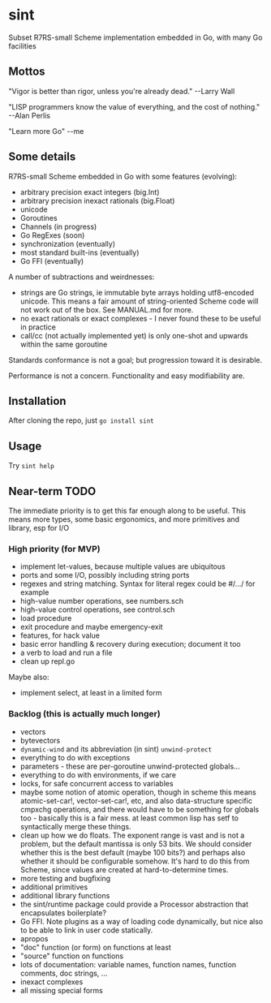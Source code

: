 # sint

Subset R7RS-small Scheme implementation embedded in Go, with many Go facilities

## Mottos

"Vigor is better than rigor, unless you're already dead."  --Larry Wall

"LISP programmers know the value of everything, and the cost of nothing."  --Alan Perlis

"Learn more Go" --me

## Some details

R7RS-small Scheme embedded in Go with some features (evolving):

- arbitrary precision exact integers (big.Int)
- arbitrary precision inexact rationals (big.Float)
- unicode
- Goroutines
- Channels (in progress)
- Go RegExes (soon)
- synchronization (eventually)
- most standard built-ins (eventually)
- Go FFI (eventually)

A number of subtractions and weirdnesses:

- strings are Go strings, ie immutable byte arrays holding utf8-encoded unicode.  This means a fair amount of string-oriented Scheme code will not work out of the box.  See MANUAL.md for more.
- no exact rationals or exact complexes - I never found these to be useful in practice
- call/cc (not actually implemented yet) is only one-shot and upwards within the same goroutine

Standards conformance is not a goal; but progression toward it is desirable.

Performance is not a concern.  Functionality and easy modifiability are.

## Installation

After cloning the repo, just `go install sint`

## Usage

Try `sint help`

## Near-term TODO

The immediate priority is to get this far enough along to be useful.  This means more types,
some basic ergonomics, and more primitives and library, esp for I/O

### High priority (for MVP)

- implement let-values, because multiple values are ubiquitous
- ports and some I/O, possibly including string ports
- regexes and string matching.  Syntax for literal regex could be #/.../ for example
- high-value number operations, see numbers.sch
- high-value control operations, see control.sch
- load procedure
- exit procedure and maybe emergency-exit
- features, for hack value
- basic error handling & recovery during execution; document it too
- a verb to load and run a file
- clean up repl.go

Maybe also:

- implement select, at least in a limited form

### Backlog (this is actually much longer)

- vectors
- bytevectors
- `dynamic-wind` and its abbreviation (in sint) `unwind-protect`
- everything to do with exceptions
- parameters - these are per-goroutine unwind-protected globals...
- everything to do with environments, if we care
- locks, for safe concurrent access to variables
- maybe some notion of atomic operation, though in scheme this means atomic-set-car!,
  vector-set-car!, etc, and also data-structure specific cmpxchg operations, and
  there would have to be something for globals too - basically this is a fair mess.
  at least common lisp has setf to syntactically merge these things.
- clean up how we do floats.  The exponent range is vast and is not a
  problem, but the default mantissa is only 53 bits.  We should
  consider whether this is the best default (maybe 100 bits?) and
  perhaps also whether it should be configurable somehow.  It's hard
  to do this from Scheme, since values are created at
  hard-to-determine times.
- more testing and bugfixing
- additional primitives
- additional library functions
- the sint/runtime package could provide a Processor abstraction that encapsulates boilerplate?
- Go FFI.  Note plugins as a way of loading code dynamically, but nice also to be able to link in user code statically.
- apropos
- "doc" function (or form) on functions at least
- "source" function on functions
- lots of documentation: variable names, function names, function comments, doc strings, ...
- inexact complexes
- all missing special forms
